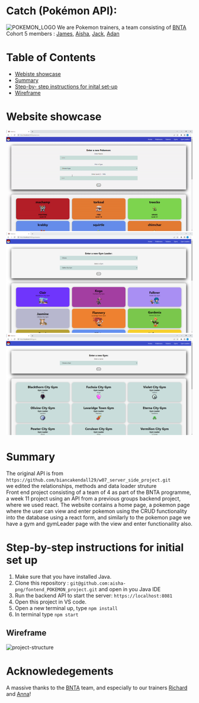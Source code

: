 # Catch (Pokémon API):
![POKEMON_LOGO](https://user-images.githubusercontent.com/67974517/174847849-cc02acdf-52b7-428b-8d2d-619ff923cedb.png)
We are Pokemon trainers, a team consisting of [BNTA](https://techacademy.brightnetwork.co.uk/) Cohort 5 members : [James](https://github.com/jamesdpli), [Aisha](https://github.com/aisha-png), [Jack](https://github.com/Jwells1397), [Adan](https://github.com/AdanAbdillahi)
# Table of Contents
- [Webiste showcase](website-showcase)
- [Summary](#summary)
- [Step-by- step instructions for inital set-up](#step-by-step-instructions-for-initial-set-up)
- [Wireframe](#wireframe)

# Website showcase
<img src='./readmeImagesAndGifs/pokemonAddingShowcase.gif'/>
<img src='./readmeImagesAndGifs/gymLeaderShowcase.png' width='600px'/>
<img src='./readmeImagesAndGifs/gymShowcase.png' width='600px'/>

# Summary
The original API is from `https://github.com/biancakendall29/w07_server_side_project.git` <br>
we edited the relationships, methods and data loader struture <br>
Front end project consisting of a team of 4 as part of the BNTA programme, a week 11 project using an API from a previous groups backend project, where we used react. The website contains a home page, a pokemon page where the user can view and enter pokemon using the CRUD functionality into the database using a react form, and similarly to the pokemon page we have a gym and gymLeader page with the view and enter functionaility also.
# Step-by-step instructions for initial set up
1. Make sure that you have installed Java.
2. Clone this repository : `git@github.com:aisha-png/fontend_POKEMON_project.git` and open in you Java IDE
3. Run the backend API to start the server: `https://localhost:8081`
4. Open this project in VS code.
5. Open a new terminal up, type `npm install`
6. In terminal type `npm start`
## Wireframe
![project-structure](https://user-images.githubusercontent.com/96268466/175270751-97da629c-81c0-4f6a-aecf-5bc8ff5188e0.png)
# Acknowledegements
A massive thanks to the [BNTA](https://techacademy.brightnetwork.co.uk/) team, and especially to our trainers [Richard](https://github.com/biancakendall29/w07_server_side_project#summary) and [Anna](https://github.com/biancakendall29/w07_server_side_project#summary)!
